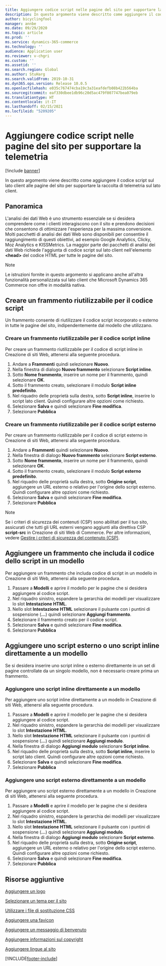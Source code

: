 ```yaml
---
title: Aggiungere codice script nelle pagine del sito per supportare la telemetria
description: In questo argomento viene descritto come aggiungere il codice script sul lato client alle pagine del sito per supportare la raccolta di telemetria sul lato client.
author: bicyclingfool
manager: annbe
ms.date: 09/29/2020
ms.topic: article
ms.prod: ''
ms.service: dynamics-365-commerce
ms.technology: ''
audience: Application user
ms.reviewer: v-chgri
ms.custom: ''
ms.assetid: ''
ms.search.region: Global
ms.author: StuHarg
ms.search.validFrom: 2019-10-31
ms.dyn365.ops.version: Release 10.0.5
ms.openlocfilehash: e035c767474cba19c3a31eafdefb08b422b564ba
ms.sourcegitcommit: eaf330dbee1db96c20d5ac479f007747bea079eb
ms.translationtype: HT
ms.contentlocale: it-IT
ms.lasthandoff: 02/15/2021
ms.locfileid: "5209205"
---
```

# <a name="add-script-code-to-site-pages-to-support-telemetry"></a>Aggiungere codice script nelle pagine del sito per supportare la telemetria

[!include [banner](includes/banner.md)]

In questo argomento viene descritto come aggiungere il codice script sul lato client alle pagine del sito per supportare la raccolta di telemetria sul lato client.

## <a name="overview"></a>Panoramica

L'analisi dei dati Web è uno strumento essenziale se si desidera comprendere come i clienti interagiscono con il sito e prendono decisioni che consentono di ottimizzare l'esperienza per la massima conversione. Molti pacchetti di analisi dei dati Web sono disponibili per consentire il raggiungimento di questi obiettivi, ad esempio Google Analytics, Clicky, Moz Analytics e KISSMetrics. La maggior parte dei pacchetti di analisi dei dati Web richiede l'aggiunta di codice script sul lato client nell'elemento **\<head\>** del codice HTML per tutte le pagine del sito.

> [!NOTE]
> Le istruzioni fornite in questo argomento si applicano anche all'altra funzionalità personalizzata sul lato client che Microsoft Dynamics 365 Commerce non offre in modalità nativa.

## <a name="create-a-reusable-fragment-for-your-script-code"></a>Creare un frammento riutilizzabile per il codice script

Un frammento consente di riutilizzare il codice script incorporato o esterno in tutte le pagine del sito, indipendentemente dal modello che utilizzano.

### <a name="create-a-reusable-fragment-for-your-inline-script-code"></a>Creare un frammento riutilizzabile per il codice script inline

Per creare un frammento riutilizzabile per il codice di script inline in Creazione di siti Web, attenersi alla seguente procedura.

1. Andare a **Frammenti** quindi selezionare **Nuovo**.
1. Nella finestra di dialogo **Nuovo frammento** selezionare **Script inline**.
1. Sotto **Nome frammento**, inserire un nome per il frammento, quindi selezionare **OK**.
1. Sotto il frammento creato, selezionare il modulo **Script inline predefinito**.
1. Nel riquadro delle proprietà sulla destra, sotto **Script inline**, inserire lo script lato client. Quindi configurare altre opzioni come richiesto.
1. Selezionare **Salva** e quindi selezionare **Fine modifica**.
1. Selezionare **Pubblica**

### <a name="create-a-reusable-fragment-for-your-external-script-code"></a>Creare un frammento riutilizzabile per il codice script esterno

Per creare un frammento riutilizzabile per il codice di script esterno in Creazione di siti Web, attenersi alla seguente procedura.

1. Andare a **Frammenti** quindi selezionare **Nuovo**.
1. Nella finestra di dialogo **Nuovo frammento** selezionare **Script esterno**.
1. Sotto **Nome frammento**, inserire un nome per il frammento, quindi selezionare **OK**.
1. Sotto il frammento creato, selezionare il modulo **Script esterno predefinito**.
1. Nel riquadro delle proprietà sulla destra, sotto **Origine script**, aggiungere un URL esterno o relativo per l'origine dello script esterno. Quindi configurare altre opzioni come richiesto.
1. Selezionare **Salva** e quindi selezionare **Fine modifica**.
1. Selezionare **Pubblica**

> [!NOTE]
> Se i criteri di sicurezza dei contenuti (CSP) sono abilitati per il tuo sito, assicurati che tutti gli URL esterni vengano aggiunti alla direttiva CSP **script-src** in Creazione di siti Web di Commerce. Per altre informazioni, vedere [Gestire i criteri di sicurezza del contenuto (CSP)](manage-csp.md).

## <a name="add-a-fragment-that-includes-script-code-to-a-template"></a>Aggiungere un frammento che includa il codice dello script in un modello

Per aggiungere un frammento che includa codice di script in un modello in Creazione di siti Web, attenersi alla seguente procedura.

1. Passare a **Modelli** e aprire il modello per le pagine che si desidera aggiungere al codice script.
1. Nel riquadro sinistro, espandere la gerarchia dei modelli per visualizzare lo slot **Intestazione HTML**.
1. Nello slot **Intestazione HTML** selezionare il pulsante con i puntini di sospensione (**...**) quindi selezionare **Aggiungi frammento**.
1. Selezionare il frammento creato per il codice script.
1. Selezionare **Salva** e quindi selezionare **Fine modifica**.
1. Selezionare **Pubblica**

## <a name="add-an-external-script-or-inline-script-directly-to-a-template"></a>Aggiungere uno script esterno o uno script inline direttamente a un modello

Se si desidera inserire uno script inline o esterno direttamente in un set di pagine controllate da un singolo modello, non è necessario creare prima un frammento.

### <a name="add-an-inline-script-directly-to-a-template"></a>Aggiungere uno script inline direttamente a un modello

Per aggiungere uno script inline direttamente a un modello in Creazione di siti Web, attenersi alla seguente procedura.

1. Passare a **Modelli** e aprire il modello per le pagine che si desidera aggiungere al codice script.
1. Nel riquadro sinistro, espandere la gerarchia dei modelli per visualizzare lo slot **Intestazione HTML**.
1. Nello slot **Intestazione HTML** selezionare il pulsante con i puntini di sospensione (**...**) quindi selezionare **Aggiungi modulo**.
1. Nella finestra di dialogo **Aggiungi modulo** selezionare **Script inline**.
1. Nel riquadro delle proprietà sulla destra, sotto **Script inline**, inserire lo script lato client. Quindi configurare altre opzioni come richiesto.
1. Selezionare **Salva** e quindi selezionare **Fine modifica**.
1. Selezionare **Pubblica**

### <a name="add-an-external-script-directly-to-a-template"></a>Aggiungere uno script esterno direttamente a un modello

Per aggiungere uno script esterno direttamente a un modello in Creazione di siti Web, attenersi alla seguente procedura.

1. Passare a **Modelli** e aprire il modello per le pagine che si desidera aggiungere al codice script.
1. Nel riquadro sinistro, espandere la gerarchia dei modelli per visualizzare lo slot **Intestazione HTML**.
1. Nello slot **Intestazione HTML** selezionare il pulsante con i puntini di sospensione (**...**) quindi selezionare **Aggiungi modulo**.
1. Nella finestra di dialogo **Aggiungi modulo** selezionare **Script esterno**.
1. Nel riquadro delle proprietà sulla destra, sotto **Origine script**, aggiungere un URL esterno o relativo per l'origine dello script esterno. Quindi configurare altre opzioni come richiesto.
1. Selezionare **Salva** e quindi selezionare **Fine modifica**.
1. Selezionare **Pubblica**

## <a name="additional-resources"></a>Risorse aggiuntive

[Aggiungere un logo](add-logo.md)

[Selezionare un tema per il sito](select-site-theme.md)

[Utilizzare i file di sostituzione CSS](css-override-files.md)

[Aggiungere una favicon](add-favicon.md)

[Aggiungere un messaggio di benvenuto](add-welcome-message.md)

[Aggiungere informazioni sul copyright](add-copyright-notice.md)

[Aggiungere lingue al sito](add-languages-to-site.md)


[!INCLUDE[footer-include](../includes/footer-banner.md)]